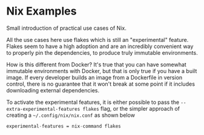# Nix Examples

Small introduction of practical use cases of Nix.

All the use cases here use flakes which is still an "experimental" feature.
Flakes seem to have a high adoption and are an incredibly convenient way to properly pin the dependencies, to produce truly immutable environments.

How is this different from Docker? It's true that you can have somewhat immutable environments with Docker, but that is only true if you have a built image.
If every developer builds an image from a Dockerfile in version control, there is no guarantee that it won't break at some point if it includes downloading external dependencies.

To activate the experimental features, it is either possible to pass the `--extra-experimental-features flakes` flag,
or the simpler approach of creating a `~/.config/nix/nix.conf` as shown below

```nix filename="~/.config/nix/nix.conf"
experimental-features = nix-command flakes
```
